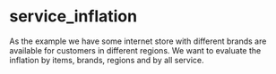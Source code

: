 # service_inflation
As the example we have some internet store with different brands are available for customers in different regions. We want to evaluate the inflation by items, brands, regions and by all service.
